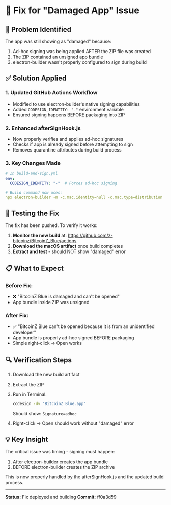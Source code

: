 # 🔧 Fix for "Damaged App" Issue

## 🐛 Problem Identified

The app was still showing as "damaged" because:
1. Ad-hoc signing was being applied AFTER the ZIP file was created
2. The ZIP contained an unsigned app bundle
3. electron-builder wasn't properly configured to sign during build

## ✅ Solution Applied

### 1. **Updated GitHub Actions Workflow**
- Modified to use electron-builder's native signing capabilities
- Added `CODESIGN_IDENTITY: "-"` environment variable
- Ensured signing happens BEFORE packaging into ZIP

### 2. **Enhanced afterSignHook.js**
- Now properly verifies and applies ad-hoc signatures
- Checks if app is already signed before attempting to sign
- Removes quarantine attributes during build process

### 3. **Key Changes Made**
```yaml
# In build-and-sign.yml
env:
  CODESIGN_IDENTITY: "-"  # Forces ad-hoc signing
  
# Build command now uses:
npx electron-builder -m -c.mac.identity=null -c.mac.type=distribution
```

## 🚀 Testing the Fix

The fix has been pushed. To verify it works:

1. **Monitor the new build** at: https://github.com/z-bitcoinz/BitcoinZ_Blue/actions
2. **Download the macOS artifact** once build completes
3. **Extract and test** - should NOT show "damaged" error

## 📋 What to Expect

### Before Fix:
- ❌ "BitcoinZ Blue is damaged and can't be opened"
- App bundle inside ZIP was unsigned

### After Fix:
- ✅ "BitcoinZ Blue can't be opened because it is from an unidentified developer"
- App bundle is properly ad-hoc signed BEFORE packaging
- Simple right-click → Open works

## 🔍 Verification Steps

1. Download the new build artifact
2. Extract the ZIP
3. Run in Terminal:
   ```bash
   codesign -dv "BitcoinZ Blue.app"
   ```
   Should show: `Signature=adhoc`

4. Right-click → Open should work without "damaged" error

## 💡 Key Insight

The critical issue was timing - signing must happen:
1. After electron-builder creates the app bundle
2. BEFORE electron-builder creates the ZIP archive

This is now properly handled by the afterSignHook.js and the updated build process.

---

**Status:** Fix deployed and building
**Commit:** ff0a3d59
